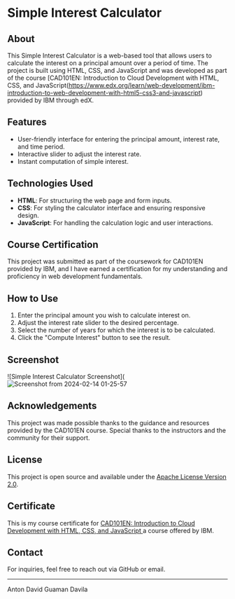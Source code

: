 # Simple Interest Calculator

## About
This Simple Interest Calculator is a web-based tool that allows users to calculate the interest on a principal amount over a period of time. The project is built using HTML, CSS, and JavaScript and was developed as part of the course [CAD101EN: Introduction to Cloud Development with HTML, CSS, and JavaScript(https://www.edx.org/learn/web-development/ibm-introduction-to-web-development-with-html5-css3-and-javascript) provided by IBM through edX.

## Features
- User-friendly interface for entering the principal amount, interest rate, and time period.
- Interactive slider to adjust the interest rate.
- Instant computation of simple interest.

## Technologies Used
- **HTML**: For structuring the web page and form inputs.
- **CSS**: For styling the calculator interface and ensuring responsive design.
- **JavaScript**: For handling the calculation logic and user interactions.

## Course Certification
This project was submitted as part of the coursework for CAD101EN provided by IBM, and I have earned a certification for my understanding and proficiency in web development fundamentals.

## How to Use
1. Enter the principal amount you wish to calculate interest on.
2. Adjust the interest rate slider to the desired percentage.
3. Select the number of years for which the interest is to be calculated.
4. Click the "Compute Interest" button to see the result.

## Screenshot
![Simple Interest Calculator Screenshot](![Screenshot from 2024-02-14 01-25-57](https://github.com/DavidGuamanDavila/simple-interest-calculator/assets/92492748/65ae09cb-05bf-4fc8-b5cd-f9cd1c3fbc17)

## Acknowledgements
This project was made possible thanks to the guidance and resources provided by the CAD101EN course. Special thanks to the instructors and the community for their support.

## License
This project is open source and available under the [Apache License Version 2.0](https://github.com/DavidGuamanDavila/simple-interest-calculator?tab=Apache-2.0-1-ov-file#).

## Certificate

This is my course certificate for [ CAD101EN: Introduction to Cloud Development with HTML, CSS, and JavaScript ](https://courses.edx.org/certificates/3996348988b24b8a9506d54a76c82217) a course offered by IBM.

## Contact
For inquiries, feel free to reach out via GitHub or email.

---

Anton David Guaman Davila
